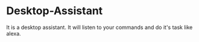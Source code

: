 # Desktop-Assistant
It is a desktop assistant. It will listen to your commands and do it's task like alexa.

